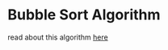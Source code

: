 # Bubble Sort Algorithm

read about this algorithm [here](https://www.geeksforgeeks.org/bubble-sort/)